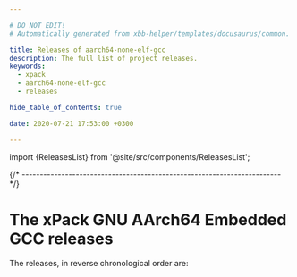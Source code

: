 ```yaml
---

# DO NOT EDIT!
# Automatically generated from xbb-helper/templates/docusaurus/common.

title: Releases of aarch64-none-elf-gcc
description: The full list of project releases.
keywords:
  - xpack
  - aarch64-none-elf-gcc
  - releases

hide_table_of_contents: true

date: 2020-07-21 17:53:00 +0300

---
```


import {ReleasesList} from '@site/src/components/ReleasesList';

{/* ------------------------------------------------------------------------ */}

# The xPack GNU AArch64 Embedded GCC releases

The releases, in reverse chronological order are:

<ReleasesList />
